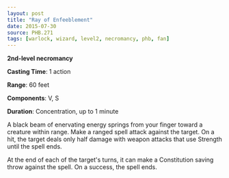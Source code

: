 ```yaml
---
layout: post
title: "Ray of Enfeeblement"
date: 2015-07-30
source: PHB.271
tags: [warlock, wizard, level2, necromancy, phb, fan]
---
```


**2nd-level necromancy**

**Casting Time**: 1 action

**Range**: 60 feet

**Components**: V, S

**Duration**: Concentration, up to 1 minute

A black beam of enervating energy springs from your finger toward a creature within range. Make a ranged spell attack against the target. On a hit, the target deals only half damage with weapon attacks that use Strength until the spell ends.

At the end of each of the target's turns, it can make a Constitution saving throw against the spell. On a success, the spell ends.
